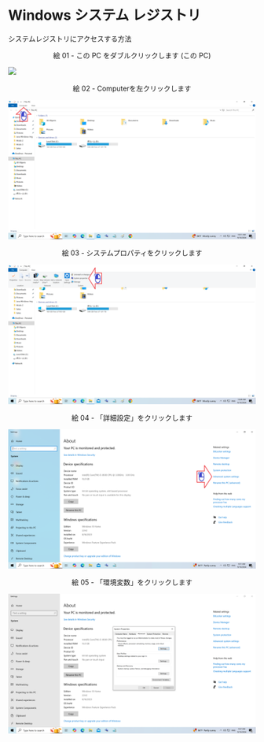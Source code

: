 # Windows システム レジストリ

システムレジストリにアクセスする方法

<div align="center">
絵 01 - この PC をダブルクリックします (この PC)
</div>

![](Imagens/Windows-Registro-Modo3-Img01.png)

<div align="center">
絵 02 - Computerを左クリックします
</div>

![](Imagens/Windows-Registro-Modo3-Img02.png)

<div align="center">
絵 03 - システムプロパティをクリックします
</div>

![](Imagens/Windows-Registro-Modo3-Img03.png)

<div align="center">
絵 04 - 「詳細設定」をクリックします
</div>

![](Imagens/Windows-Registro-Modo3-Img04.png)

<div align="center">
絵 05 - 「環境変数」をクリックします
</div>

![](Imagens/Windows-Registro-Modo3-Img05.png)